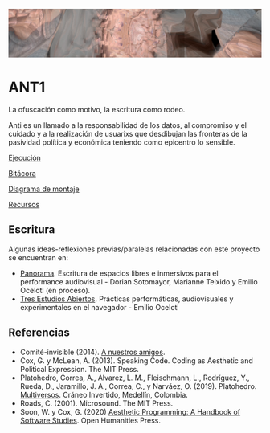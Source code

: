 ![portada](https://github.com/EmilioOcelotl/4NT1/blob/main/img/antiyo.png)

# ANT1

La ofuscación como motivo, la escritura como rodeo. 

Anti es un llamado a la responsabilidad de los datos, al compromiso y el cuidado y a la realización de usuarixs que desdibujan las fronteras de la pasividad política y económica teniendo como epicentro lo sensible.

[Ejecución](https://github.com/EmilioOcelotl/4NT1/tree/main/ejecucion.md)

[Bitácora](https://github.com/EmilioOcelotl/anti/tree/main/bitacora) 

[Diagrama de montaje](https://github.com/EmilioOcelotl/anti/tree/main/pdf/antiEx.pdf) 

[Recursos](https://github.com/EmilioOcelotl/4NT1/tree/main/recursos.md)

## Escritura

Algunas ideas-reflexiones previas/paralelas relacionadas con este proyecto se encuentran en:

- [Panorama](https://piranhalab.github.io/panorama/). Escritura de espacios libres e inmersivos para el performance audiovisual - Dorian Sotomayor, Marianne Teixido y Emilio Ocelotl (en proceso). 
- [Tres Estudios Abiertos](https://emilioocelotl.github.io/tres-estudios-abiertos/). Prácticas performáticas, audiovisuales y experimentales en el navegador - Emilio Ocelotl

## Referencias

- Comité-invisible (2014). [A nuestros amigos](http://mexico.indymedia.org/IMG/pdf/a_nuestros_amigos_-_comite_invisible.pdf).
- Cox, G. y McLean, A. (2013). Speaking Code. Coding as Aesthetic and Political Expression. The MIT Press.
- Platohedro, Correa, A., Alvarez, L. M., Fleischmann, L., Rodrı́guez, Y., Rueda, D., Jaramillo, J. A., Correa, C., y Narváez, O. (2019). Platohedro. [Multiversos](https://platohedro.org/multiversos/). Cráneo Invertido, Medellı́n, Colombia.
- Roads, C. (2001). Microsound. The MIT Press. 
- Soon, W. y Cox, G. (2020) [Aesthetic Programming: A Handbook of Software Studies](http://openhumanitiespress.org/books/download/Soon-Cox_2020_Aesthetic-Programming.pdf). Open Humanities Press. 

